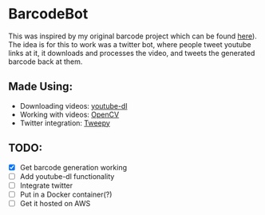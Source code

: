 # BarcodeBot

This was inspired by my original barcode project which can be found [here](https://github.com/AmritHariharan/FilmBarcode2)). The idea is for this to work was a twitter bot, where people tweet youtube links at it, it downloads and processes the video, and tweets the generated barcode back at them.


## Made Using:

- Downloading videos: [youtube-dl](https://github.com/rg3/youtube-dl)
- Working with videos: [OpenCV](http://opencv-python-tutroals.readthedocs.io/en/latest/)
- Twitter integration: [Tweepy](http://www.tweepy.org/)


## TODO:
- [x] Get barcode generation working
- [ ] Add youtube-dl functionality
- [ ] Integrate twitter
- [ ] Put in a Docker container(?)
- [ ] Get it hosted on AWS
